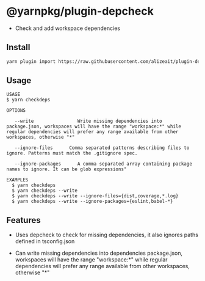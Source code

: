# @yarnpkg/plugin-depcheck

- Check and add workspace dependencies

## Install

```bash
yarn plugin import https://raw.githubusercontent.com/alizeait/plugin-depcheck/master/bundles/@yarnpkg/plugin-depcheck.js

```

## Usage

```
USAGE
$ yarn checkdeps

OPTIONS

   --write                Write missing dependencies into package.json, workspaces will have the range "workspace:*" while regular dependencies will prefer any range available from other workspaces, otherwise "*"

   --ignore-files      Comma separated patterns describing files to ignore. Patterns must match the .gitignore spec.

   --ignore-packages      A comma separated array containing package names to ignore. It can be glob expressions"

EXAMPLES
  $ yarn checkdeps
  $ yarn checkdeps --write
  $ yarn checkdeps --write --ignore-files={dist,coverage,*.log}
  $ yarn checkdeps --write --ignore-packages={eslint,babel-*}
```

## Features

- Uses depcheck to check for missing dependencies, it also ignores paths defined in tsconfig.json

- Can write missing dependencies into dependencies package.json, workspaces will
  have the range "workspace:\*" while regular dependencies will prefer any range
  available from other workspaces, otherwise "\*"
